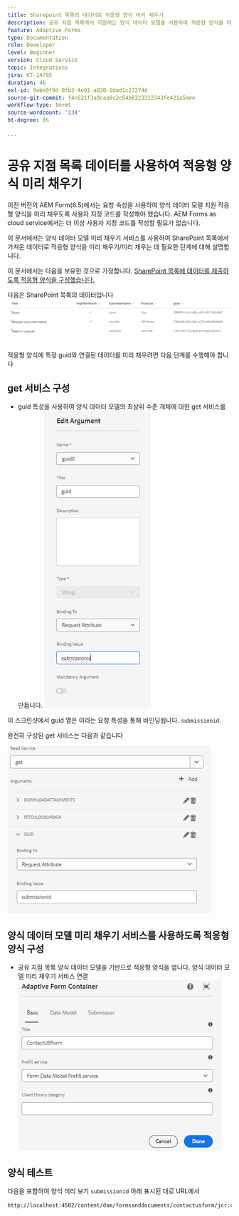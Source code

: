 ```yaml
---
title: Sharepoint 목록의 데이터로 적응형 양식 미리 채우기
description: 공유 지점 목록에서 지원하는 양식 데이터 모델을 사용하여 적응형 양식을 미리 채우는 방법에 대해 알아봅니다
feature: Adaptive Forms
type: Documentation
role: Developer
level: Beginner
version: Cloud Service
topic: Integrations
jira: KT-14795
duration: 46
exl-id: 9abe9f9d-8fb3-4e01-a830-1dad1c27274d
source-git-commit: f4c621f3a9caa8c2c64b8323312343fe421a5aee
workflow-type: tm+mt
source-wordcount: '234'
ht-degree: 0%

---
```


# 공유 지점 목록 데이터를 사용하여 적응형 양식 미리 채우기

이전 버전의 AEM Form(6.5)에서는 요청 속성을 사용하여 양식 데이터 모델 지원 적응형 양식을 미리 채우도록 사용자 지정 코드를 작성해야 했습니다. AEM Forms as cloud service에서는 더 이상 사용자 지정 코드를 작성할 필요가 없습니다.

이 문서에서는 양식 데이터 모델 미리 채우기 서비스를 사용하여 SharePoint 목록에서 가져온 데이터로 적응형 양식을 미리 채우기/미리 채우는 데 필요한 단계에 대해 설명합니다.

이 문서에서는 다음을 보유한 것으로 가정합니다. [SharePoint 목록에 데이터를 제출하도록 적응형 양식을 구성했습니다.](https://experienceleague.adobe.com/docs/experience-manager-cloud-service/content/forms/adaptive-forms-authoring/authoring-adaptive-forms-core-components/create-an-adaptive-form-on-forms-cs/configure-submit-actions-core-components.html?lang=en#connect-af-sharepoint-list)

다음은 SharePoint 목록의 데이터입니다
![sharepoint 목록](assets/list-data.png)

적응형 양식에 특정 guid와 연결된 데이터를 미리 채우려면 다음 단계를 수행해야 합니다

## get 서비스 구성

* guid 특성을 사용하여 양식 데이터 모델의 최상위 수준 개체에 대한 get 서비스를 만듭니다.
  ![get-service](assets/mapping-request-attribute.png)

이 스크린샷에서 guid 열은 이라는 요청 특성을 통해 바인딩됩니다. `submissionid`.

완전히 구성된 get 서비스는 다음과 같습니다

![get-service](assets/fdm-request-attribute.png)

## 양식 데이터 모델 미리 채우기 서비스를 사용하도록 적응형 양식 구성

* 공유 지점 목록 양식 데이터 모델을 기반으로 적응형 양식을 엽니다. 양식 데이터 모델 미리 채우기 서비스 연결
  ![form-prefill-service](assets/form-prefill-service.png)

## 양식 테스트

다음을 포함하여 양식 미리 보기 `submissionid` 아래 표시된 대로 URL에서

```html
http://localhost:4502/content/dam/formsanddocuments/contactusform/jcr:content?wcmmode=disabled&submissionid=57e12249-751a-4a38-a81f-0a4422b24412
```
